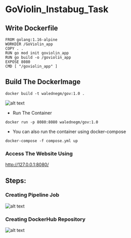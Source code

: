 # GoViolin_Instabug_Task



## Write Dockerfile
```
FROM golang:1.16-alpine
WORKDIR /GoViolin_app
COPY . .
RUN go mod init goviolin_app
RUN go build -o /goviolin_app
EXPOSE 8080
CMD [ "/goviolin_app" ]
```

## Build The DockerImage
```
docker build -t walednegm/gov:1.0 .
```
![alt text](https://github.com/waleednegm/GoViolin_Instabug_Task/blob/main/assets/Screenshot%20from%202022-05-23%2019-26-51.png)
- Run The Container
```
docker run -p 8080:8080 walednegm/gov:1.0
```
- You can also run the container using docker-compose
```
docker-compose -f compose.yml up
```

### Access The Website Using 
http://127.0.0.1:8080/

## Steps:
### Creating Pipeline Job
![alt text](https://github.com/waleednegm/GoViolin_Instabug_Task/blob/main/assets/gif1.gif)

### Creating DockerHub Repository
![alt text](https://github.com/waleednegm/GoViolin_Instabug_Task/blob/main/assets/gif2.gif)

